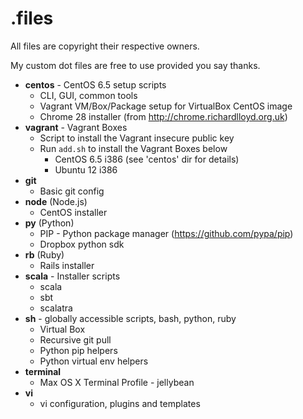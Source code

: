 .files
=========

All files are copyright their respective owners.

My custom dot files are free to use provided you say thanks.

- **centos** - CentOS 6.5 setup scripts
  - CLI, GUI, common tools
  - Vagrant VM/Box/Package setup for VirtualBox CentOS image
  - Chrome 28 installer (from http://chrome.richardlloyd.org.uk)
- **vagrant** - Vagrant Boxes
  - Script to install the Vagrant insecure public key
  - Run `add.sh` to install the Vagrant Boxes below
    - CentOS 6.5 i386 (see 'centos' dir for details)
    - Ubuntu 12 i386 
- **git**
  - Basic git config
- **node** (Node.js)
  - CentOS installer
- **py** (Python)
  - PIP - Python package manager (https://github.com/pypa/pip)
  - Dropbox python sdk
- **rb** (Ruby)
  - Rails installer
- **scala** - Installer scripts
  - scala
  - sbt
  - scalatra
- **sh** - globally accessible scripts, bash, python, ruby
  - Virtual Box
  - Recursive git pull
  - Python pip helpers
  - Python virtual env helpers
- **terminal**
  - Max OS X Terminal Profile - jellybean
- **vi**
  - vi configuration, plugins and templates

